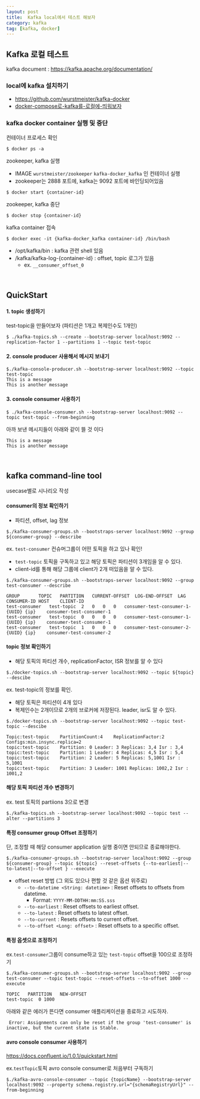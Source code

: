 ```yaml
---
layout: post
title:  Kafka local에서 테스트 해보자
category: kafka
tag: [kafka, docker]
---
```


## Kafka 로컬 테스트

kafka document : https://kafka.apache.org/documentation/



### local에 kafka 설치하기

* https://github.com/wurstmeister/kafka-docker
*  [docker-compose로-kafka를-로컬에-띄워보자](http://www.kwangsiklee.com/2017/03/docker-compose로-kafka를-로컬에-띄워보자/)



### kafka docker container 실행 및 중단

컨테이너 프로세스 확인

```shell
$ docker ps -a
```



zookeeper, kafka 실행

- IMAGE `wurstmeister/zookeeper` `kafka-docker_kafka` 인 컨테이너 실행
- zookeeper는 2888 포트에, kafka는 9092 포트에 바인딩되어있음

```shell
$ docker start {container-id}
```



zookeeper, kafka 중단

```shell
$ docker stop {container-id}
```



kafka container 접속

```shell
$ docker exec -it {kafka-docker_kafka container-id} /bin/bash
```

* /opt/kafka/bin : kafka 관련 shell 있음
* /kafka/kafka-log-{container-id} : offset, topic 로그가 있음
  * ex. `__consumer_offset_0`


<br>


## QuickStart

#### 1. topic 생성하기

test-topic을 만들어보자 (파티션은 1개고 복제인수도 1개인)

```shell
$ ./kafka-topics.sh --create --bootstrap-server localhost:9092 --replication-factor 1 --partitions 1 --topic test-topic
```



#### 2. console producer 사용해서 메시지 보내기

```shell
$./kafka-console-producer.sh --bootstrap-server localhost:9092 --topic test-topic
This is a message
This is another message
```



#### 3. console consumer 사용하기

```shell
$ ./kafka-console-consumer.sh --bootstrap-server localhost:9092 --topic test-topic --from-beginning
```

아까 보낸 메시지들이 아래와 같이 뜰 것 이다

```
This is a message
This is another message
```


<br>


## kafka command-line tool

usecase별로 시나리오 작성



#### consumer의 정보 확인하기

* 파티션, offset, lag 정보

```shell
$./kafka-consumer-groups.sh --bootstraps-server localhost:9092 --group ${consumer-group} --describe
```



ex. `test-consumer` 컨슈머그룹이 어떤 토픽을 하고 있나 확인!

* `test-topic` 토픽을 구독하고 있고 해당 토픽은 파티션이 3개임을 알 수 있다.
* client-id를 통해 해당 그룹에 client가 2개 떠있음을 알 수 있다.

```shell
$./kafka-consumer-groups.sh --bootstraps-server localhost:9092 --group test-consumer --describe

GROUP		TOPIC	PARTITION	CURRENT-OFFSET	LOG-END-OFFSET	LAG	CONSUMER-ID	HOST	CLIENT-ID
test-consumer	test-topic	2	0	0	0	consumer-test-consumer-1-{UUID}	{ip}	consumer-test-consumer-1
test-consumer	test-topic	0	0	0	0	consumer-test-consumer-1-{UUID}	{ip}	consumer-test-consumer-1
test-consumer	test-topic	1	0	0	0	consumer-test-consumer-2-{UUID}	{ip}	consumer-test-consumer-2
```





#### topic 정보 확인하기

* 해당 토픽의 파티션 개수, replicationFactor, ISR 정보를 알 수 있다

```shell
$./docker-topics.sh --bootstrap-server localhost:9092 --topic ${topic} --descibe
```



ex. test-topic의 정보를 확인.

* 해당 토픽은 파티션이 4개 있다
* 복제인수는 2개이므로 2개의 브로커에 저장된다. leader, isr도 알 수 있다.

```shell
$./docker-topics.sh --bootstrap-server localhost:9092 --topic test-topic --descibe

Topic:test-topic	PartitionCount:4	ReplicationFactor:2	Configs:min.insync.replica=2
topic:test-topic	Partition: 0 Leader: 3 Replicas: 3,4 Isr : 3,4
topic:test-topic	Partition: 1 Leader: 4 Replicas: 4,5 Isr : 5,4
topic:test-topic	Partition: 2 Leader: 5 Replicas: 5,1001 Isr : 5,1001
topic:test-topic	Partition: 3 Leader: 1001 Replicas: 1002,2 Isr : 1001,2
```

#### 해당 토픽 파티션 개수 변경하기
ex. test 토픽의 partiions 3으로 변경
```shell
$./kafka-topics.sh --bootstrap-server localhost:9092 --topic test --alter --partitions 3
```


#### 특정 consumer group Offset 조정하기
단, 조정할 때 해당 consumer application 실행 중이면 안되므로 종료해야한다.
```shell
$./kafka-consumer-groups.sh --bootstrap-server localhost:9092 --group ${consumer-group} --topic ${topic} --reset-offsets {--to-earliest|--to-latest|--to-offset } --execute
```

* offset reset 방법 (그 외도 있으나 편할 것 같은 옵션 위주로)
  - `--to-datetime <String: datetime>` : Reset offsets to offsets from datetime. 
    - Format: `YYYY-MM-DDTHH:mm:SS.sss`
  - `--to-earliest` : Reset offsets to earliest offset.
  - `--to-latest` : Reset offsets to latest offset.
  - `--to-current` : Resets offsets to current offset.
  - `--to-offset <Long: offset>` : Reset offsets to a specific offset.



#### 특정 옵셋으로 조정하기

ex.`test-consumer`그룹이 consume하고 있는 `test-topic` offset을 100으로 조정하기

```shell
$./kafka-consumer-groups.sh --bootstrap-server localhost:9092 --group test-consumer --topic test-topic --reset-offsets --to-offset 1000 --execute

TOPIC	PARTITION	NEW-OFFSET
test-topic	0 1000
```

아래와 같은 에러가 뜬다면 consumer 애플리케이션을 종료하고 시도하자.
```
 Error: Assignments can only be reset if the group 'test-consumer' is inactive, but the current state is Stable.
```

#### avro console consumer 사용하기

https://docs.confluent.io/1.0.1/quickstart.html


ex.`testTopic`토픽 avro console consumer로 처음부터 구독하기
```shell
$./kafka-avro-console-consumer --topic {topicName} --bootstrap-server localhost:9092 --property schema.registry.url="{schemaRegistryUrl}" --from-beginning
```




